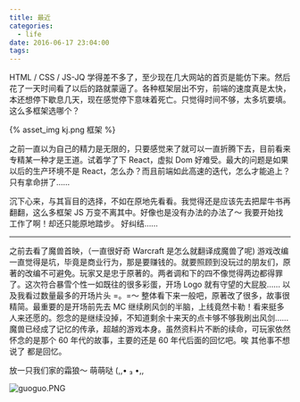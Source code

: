 ```yaml
---
title: 最近
categories:
  - life
date: 2016-06-17 23:04:00
tags:
---
```


HTML / CSS / JS-JQ 学得差不多了，至少现在几大网站的首页是能仿下来。然后花了一天时间看了以后的路就蒙逼了。各种框架层出不穷，前端的速度真是太快，本还想停下歇息几天，现在感觉停下意味着死亡。只觉得时间不够，太多坑要填。这么多框架选哪个？

{% asset_img kj.png 框架 %}

<!--more-->

之前一直以为自己的精力是无限的，只要感觉来了就可以一直折腾下去，目前看来专精某一种才是王道。试着学了下 React，虚拟 Dom 好难受。最大的问题是如果以后的生产环境不是 React，怎么办？而且前端如此高速的迭代，怎么才能追上？ 只有拿命拼了…… 

沉下心来，与其盲目的选择，不如在原地先看看。我觉得还是应该先去把犀牛书再翻翻，这么多框架 JS 万变不离其中。好像也是没有办法的办法了～ 我要开始找工作了啊！却还只能原地踏步。 好纠结……

<hr/>

之前去看了魔兽首映，（一直很好奇 Warcraft 是怎么就翻译成魔兽了呢) 游戏改编一直觉得是坑，毕竟是商业行为，那是要赚钱的。就要照顾到没玩过的朋友们，原著的改编不可避免。玩家又是忠于原著的。两者调和下的四不像觉得两边都得罪了。这次符合暴雪个性一如既往的很多彩蛋，开场 Logo 就有守望的大屁股…… 以及我看过数量最多的开场片头 =。=～ 整体看下来一般吧，原著改了很多，故事很精简。最重要的是开场前先去 MC 继续刷风剑的半脑，上线竟然卡勒！看来挺多人来还愿的。怨念的是继续没掉，不知道剩余十来天的点卡够不够我刷出风剑……魔兽已经成了记忆的传承，超越的游戏本身。虽然资料片不断的续命，可玩家依然怀念的是那个 60 年代的故事，主要的还是 60 年代后面的回忆吧。唉 其他事不想说了 都是回忆。

放一只我们家的霜狼～ 萌萌哒  (,,• ₃ •,, 

![guoguo.PNG](.\guoguo.PNG)
